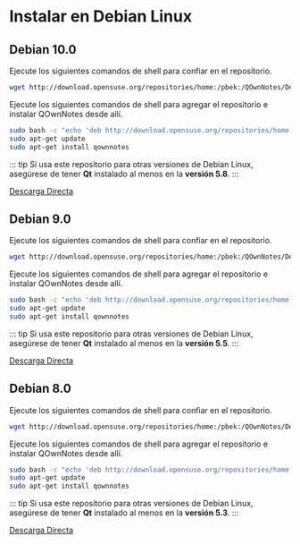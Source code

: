 # Instalar en Debian Linux

## Debian 10.0

Ejecute los siguientes comandos de shell para confiar en el repositorio.

```bash
wget http://download.opensuse.org/repositories/home:/pbek:/QOwnNotes/Debian_10/Release.key -O - | sudo apt-key add -
```

Ejecute los siguientes comandos de shell para agregar el repositorio e instalar QOwnNotes desde allí.

```bash
sudo bash -c "echo 'deb http://download.opensuse.org/repositories/home:/pbek:/QOwnNotes/Debian_10/ /' >> /etc/apt/sources.list.d/qownnotes.list"
sudo apt-get update
sudo apt-get install qownnotes
```

::: tip
Si usa este repositorio para otras versiones de Debian Linux, asegúrese de tener **Qt** instalado al menos en la **versión 5.8**.
:::

[Descarga Directa](https://build.opensuse.org/package/binaries/home:pbek:QOwnNotes/desktop/Debian_10)

## Debian 9.0

Ejecute los siguientes comandos de shell para confiar en el repositorio.

```bash
wget http://download.opensuse.org/repositories/home:/pbek:/QOwnNotes/Debian_9.0/Release.key -O - | sudo apt-key add -
```

Ejecute los siguientes comandos de shell para agregar el repositorio e instalar QOwnNotes desde allí.

```bash
sudo bash -c "echo 'deb http://download.opensuse.org/repositories/home:/pbek:/QOwnNotes/Debian_9.0/ /' >> /etc/apt/sources.list.d/qownnotes.list"
sudo apt-get update
sudo apt-get install qownnotes
```

::: tip
Si usa este repositorio para otras versiones de Debian Linux, asegúrese de tener **Qt** instalado al menos en la **versión 5.5**.
:::

[Descarga Directa](https://build.opensuse.org/package/binaries/home:pbek:QOwnNotes/desktop/Debian_9.0)

## Debian 8.0

Ejecute los siguientes comandos de shell para confiar en el repositorio.

```bash
wget http://download.opensuse.org/repositories/home:/pbek:/QOwnNotes/Debian_8.0/Release.key -O - | sudo apt-key add -
```

Ejecute los siguientes comandos de shell para agregar el repositorio e instalar QOwnNotes desde allí.

```bash
sudo bash -c "echo 'deb http://download.opensuse.org/repositories/home:/pbek:/QOwnNotes/Debian_8.0/ /' >> /etc/apt/sources.list.d/qownnotes.list"
sudo apt-get update
sudo apt-get install qownnotes
```

::: tip
Si usa este repositorio para otras versiones de Debian Linux, asegúrese de tener **Qt** instalado al menos en la **versión 5.3**.
:::

[Descarga Directa](https://build.opensuse.org/package/binaries/home:pbek:QOwnNotes/desktop/Debian_8.0)
